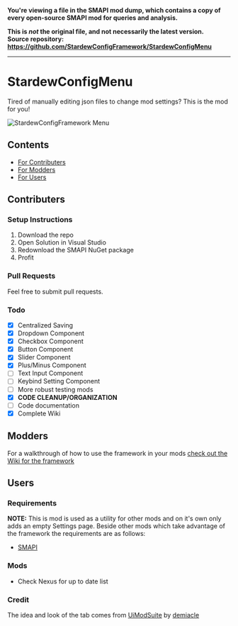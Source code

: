 **You're viewing a file in the SMAPI mod dump, which contains a copy of every open-source SMAPI mod
for queries and analysis.**

**This is _not_ the original file, and not necessarily the latest version.**  
**Source repository: https://github.com/StardewConfigFramework/StardewConfigMenu**

----

# StardewConfigMenu
Tired of manually editing json files to change mod settings? This is the mod for you!

![StardewConfigFramework Menu](/docs/prettymenu.png)

## Contents

 - [For Contributers](#contributers)
 - [For Modders](#modders)
 - [For Users](#users)

## Contributers

### Setup Instructions

1. Download the repo
2. Open Solution in Visual Studio
3. Redownload the SMAPI NuGet package
4. Profit

### Pull Requests

Feel free to submit pull requests.

### Todo

 - [x] Centralized Saving
 - [x] Dropdown Component
 - [x] Checkbox Component
 - [x] Button Component
 - [x] Slider Component
 - [x] Plus/Minus Component
 - [ ] Text Input Component
 - [ ] Keybind Setting Component
 - [ ] More robust testing mods
 - [x] __CODE CLEANUP/ORGANIZATION__
 - [ ] Code documentation
 - [x] Complete Wiki

## Modders

For a walkthrough of how to use the framework in your mods [check out the Wiki for the framework](https://github.com/StardewConfigMenu/StardewConfigFramework/wiki)


## Users

### Requirements

 __NOTE:__ This is mod is used as a utility for other mods and on it's own only adds an empty Settings page. Beside other mods which take advantage of the framework the requirements are as follows:

 - [SMAPI](https://github.com/Pathoschild/SMAPI/releases)

### Mods

 - Check Nexus for up to date list

### Credit

The idea and look of the tab comes from [UiModSuite](http://www.nexusmods.com/stardewvalley/mods/1023/?) by [demiacle](https://github.com/demiacle)
